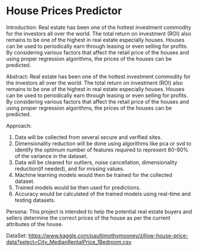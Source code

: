 # House Prices Predictor



Introduction:
Real estate has been one of the hottest investment commodity for the investors all over the world. The total return on investment (ROI) also remains to be one of the highest in real estate especially houses. Houses can be used to periodically earn through leasing or even selling for profits. By considering various factors that affect the retail price of the houses and using proper regression algorithms, the prices of the houses can be predicted.     

Abstract:
Real estate has been one of the hottest investment commodity for the investors all over the world. The total return on investment (ROI) also remains to be one of the highest in real estate especially houses. Houses can be used to periodically earn through leasing or even selling for profits. By considering various factors that affect the retail price of the houses and using proper regression algorithms, the prices of the houses can be predicted.


Approach:
1) Data will be collected from several secure and verified sites.
2) Dimensionality reduction will be done using algorithms like pca or svd to identify the optimum number of features required to represent 80-90% of the variance in the dataset.
3) Data will be cleaned for outliers, noise cancellation, dimensionality reduction(if needed), and for missing values.
4) Machine learning models would then be trained for the collected dataset.
5) Trained models would be then used for predictions.
6) Accuracy would be calculated of the trained models using real-time and testing datasets.

Persona:
This project is intended to help the potential real estate buyers and sellers determine the correct prices of the house as per the current attributes of the house.

DataSet:
https://www.kaggle.com/paultimothymooney/zillow-house-price-data?select=City_MedianRentalPrice_1Bedroom.csv




